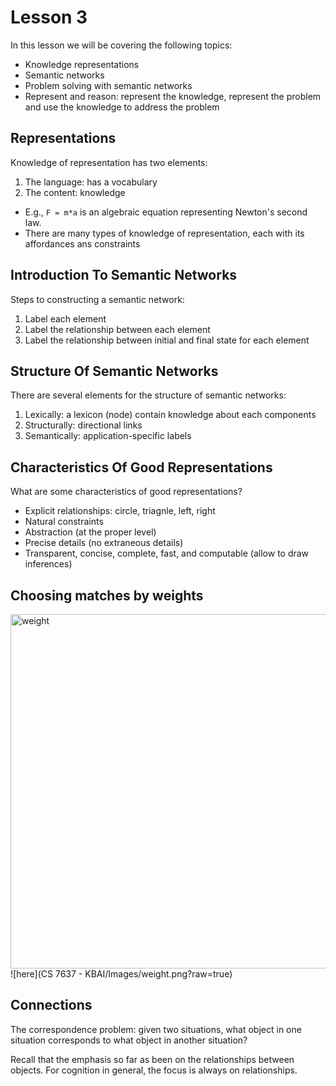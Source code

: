 # Lesson 3

In this lesson we will be covering the following topics:

- Knowledge representations
- Semantic networks
- Problem solving with semantic networks
- Represent and reason: represent the knowledge, represent the problem and use the knowledge to address the problem

## Representations

Knowledge of representation has two elements:

1. The language: has a vocabulary
2. The content: knowledge

- E.g., `F = m*a` is an algebraic equation representing Newton's second law.
- There are many types of knowledge of representation, each with its affordances ans constraints
  
## Introduction To Semantic Networks

Steps to constructing a semantic network:

1. Label each element
2. Label the relationship between each element
3. Label the relationship between initial and final state for each element

## Structure Of Semantic Networks

There are several elements for the structure of semantic networks:

1. Lexically: a lexicon (node) contain knowledge about each components 
2. Structurally: directional links
3. Semantically: application-specific labels

## Characteristics Of Good Representations

What are some characteristics of good representations?

- Explicit relationships: circle, triagnle, left, right
- Natural constraints
- Abstraction (at the proper level)
- Precise details (no extraneous details)
- Transparent, concise, complete, fast, and computable (allow to draw inferences)

## Choosing matches by weights
<img width="567" alt="weight" src="https://github.com/phamgi22/OMSCS/assets/91588716/fcc21841-bece-4793-ae72-d11bba2d2e0a">
![here](CS 7637 - KBAI/Images/weight.png?raw=true)

## Connections

The correspondence problem: given two situations, what object in one situation corresponds to what object in another situation?

Recall that the emphasis so far as been on the relationships between objects. For cognition in general, the focus is always on relationships.





